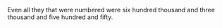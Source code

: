 Even all they that were numbered were six hundred thousand and three thousand and five hundred and fifty.
